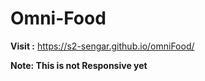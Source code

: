 # Omni-Food
**Visit :** https://s2-sengar.github.io/omniFood/


**Note: This is not Responsive yet**
